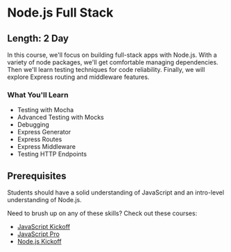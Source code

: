 Node.js Full Stack
=======

## Length: 2 Day

In this course, we'll focus on building full-stack apps with Node.js. With a variety of node packages, we'll get comfortable managing dependencies. Then we'll learn testing techniques for code reliability. Finally, we will explore Express routing and middleware features.

### What You'll Learn

* Testing with Mocha
* Advanced Testing with Mocks
* Debugging
* Express Generator
* Express Routes
* Express Middleware
* Testing HTTP Endpoints

## Prerequisites
Students should have a solid understanding of JavaScript and an intro-level understanding of Node.js.

Need to brush up on any of these skills? Check out these courses:

* [JavaScript Kickoff](https://www.moonhighway.com/info/javascript-kickoff)
* [JavaScript Pro](https://www.moonhighway.com/info/javascript-pro)
* [Node.js Kickoff](https://www.moonhighway.com/info/node-kickoff)
